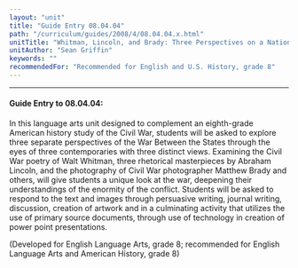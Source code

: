 ```yaml
---
layout: "unit"
title: "Guide Entry 08.04.04"
path: "/curriculum/guides/2008/4/08.04.04.x.html"
unitTitle: "Whitman, Lincoln, and Brady: Three Perspectives on a Nation Divided"
unitAuthor: "Sean Griffin"
keywords: ""
recommendedFor: "Recommended for English and U.S. History, grade 8"
---
```

<body>
<hr/>
<h4>
Guide Entry to 08.04.04:
</h4>
<p>
In this language arts unit designed to complement an eighth-grade American history study of the Civil War, students will be asked to explore three separate perspectives of the War Between the States through the eyes of three contemporaries with three distinct views. Examining the Civil War poetry of Walt Whitman, three rhetorical masterpieces by Abraham Lincoln, and the photography of Civil War photographer Matthew Brady and others, will give students a unique look at the war, deepening their understandings of the enormity of the conflict. Students will be asked to respond to the text and images through persuasive writing, journal writing, discussion, creation of artwork and in a culminating activity that utilizes the use of primary source documents, through use of technology in creation of power point presentations.
</p>
<p>
(Developed for English Language Arts, grade 8; recommended for English Language Arts and American History, grade 8)
</p>
</body>
